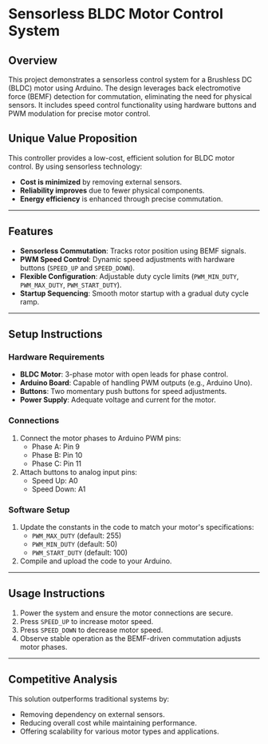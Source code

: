 # Sensorless BLDC Motor Control System

## Overview
This project demonstrates a sensorless control system for a Brushless DC (BLDC) motor using Arduino. The design leverages back electromotive force (BEMF) detection for commutation, eliminating the need for physical sensors. It includes speed control functionality using hardware buttons and PWM modulation for precise motor control.

## Unique Value Proposition
This controller provides a low-cost, efficient solution for BLDC motor control. By using sensorless technology:
- **Cost is minimized** by removing external sensors.
- **Reliability improves** due to fewer physical components.
- **Energy efficiency** is enhanced through precise commutation.

---

## Features
- **Sensorless Commutation**: Tracks rotor position using BEMF signals.
- **PWM Speed Control**: Dynamic speed adjustments with hardware buttons (`SPEED_UP` and `SPEED_DOWN`).
- **Flexible Configuration**: Adjustable duty cycle limits (`PWM_MIN_DUTY`, `PWM_MAX_DUTY`, `PWM_START_DUTY`).
- **Startup Sequencing**: Smooth motor startup with a gradual duty cycle ramp.

---

## Setup Instructions

### Hardware Requirements
- **BLDC Motor**: 3-phase motor with open leads for phase control.
- **Arduino Board**: Capable of handling PWM outputs (e.g., Arduino Uno).
- **Buttons**: Two momentary push buttons for speed adjustments.
- **Power Supply**: Adequate voltage and current for the motor.

### Connections
1. Connect the motor phases to Arduino PWM pins:
   - Phase A: Pin 9
   - Phase B: Pin 10
   - Phase C: Pin 11
2. Attach buttons to analog input pins:
   - Speed Up: A0
   - Speed Down: A1

### Software Setup
1. Update the constants in the code to match your motor's specifications:
   - `PWM_MAX_DUTY` (default: 255)
   - `PWM_MIN_DUTY` (default: 50)
   - `PWM_START_DUTY` (default: 100)
2. Compile and upload the code to your Arduino.

---

## Usage Instructions
1. Power the system and ensure the motor connections are secure.
2. Press `SPEED_UP` to increase motor speed.
3. Press `SPEED_DOWN` to decrease motor speed.
4. Observe stable operation as the BEMF-driven commutation adjusts motor phases.

---

## Competitive Analysis
This solution outperforms traditional systems by:
- Removing dependency on external sensors.
- Reducing overall cost while maintaining performance.
- Offering scalability for various motor types and applications.


